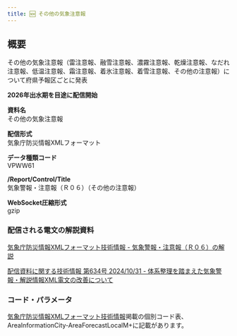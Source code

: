 ```yaml
---
title: 🆕 その他の気象注意報
---
```


## 概要
その他の気象注意報（雷注意報、融雪注意報、濃霧注意報、乾燥注意報、なだれ注意報、低温注意報、霜注意報、着氷注意報、着雪注意報、その他の注意報）について府県予報区ごとに発表

**2026年出水期を目途に配信開始**

**資料名** <br/>
その他の気象注意報
 
**配信形式** <br/>
気象庁防災情報XMLフォーマット

**データ種類コード** <br/>
VPWW61

**/Report/Control/Title** <br/>
気象警報・注意報（Ｒ０６）（その他の注意報）
 
**WebSocket圧縮形式** <br/>
gzip

### 配信される電文の解説資料
[気象庁防災情報XMLフォーマット技術情報 - 気象警報・注意報（Ｒ０６）の解説](https://dmdata.jp/docs/jma/manual/0206-0206.pdf)


[配信資料に関する技術情報 第634号 2024/10/31 - 体系整理を踏まえた気象警報・解説情報XML電文の改善について](https://dmdata.jp/docs/jma/technical/634.pdf)
 
### コード・パラメータ
[気象庁防災情報XMLフォーマット技術情報](http://xml.kishou.go.jp/tec_material.html)掲載の個別コード表、AreaInformationCity-AreaForecastLocalM+に記載があります。

